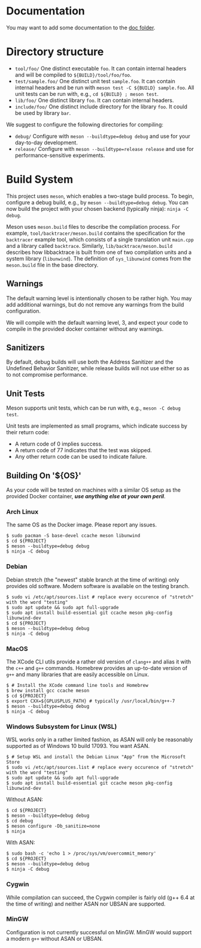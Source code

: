 # Documentation

You may want to add some documentation to the [doc folder](doc/index.md).

# Directory structure

* `tool/foo/`        One distinct executable `foo`. It can contain internal headers and will be compiled to `${BUILD}/tool/foo/foo`.
* `test/sample.foo/` One distinct unit test `sample.foo`. It can contain internal headers and be run with `meson test -C ${BUILD} sample.foo`. All unit tests can be run with, e.g., `cd ${BUILD} ; meson test`.
* `lib/foo/`         One distinct library `foo`. It can contain internal headers.
* `include/foo/`     One distinct include directory for the library `foo`. It could be used by library `bar`.

We suggest to configure the following directories for compiling:

* `debug/`           Configure with `meson --buildtype=debug debug` and use for your day-to-day development.
* `release/`         Configure with `meson --buildtype=release release` and use for performance-sensitive experiments.

# Build System

This project uses `meson`, which enables a two-stage build process. To begin, configure a debug build, e.g., by `meson --buildtype=debug debug`. You can now build the project with your chosen backend (typically ninja): `ninja -C debug`.

Meson uses `meson.build` files to describe the compilation process. For example, `tool/backtracer/meson.build` contains the specification for the `backtracer` example tool, which consists of a single translation unit `main.cpp` and a library called `backtrace`. Similarly, `lib/backtrace/meson.build` describes how libbacktrace is built from one of two compilation units and a system library (`libunwind`). The definition of `sys_libunwind` comes from the `meson.build` file in the base directory.

## Warnings

The default warning level is intentionally chosen to be rather high. You may add additional warnings, but do not remove any warnings from the build configuration.

We will compile with the default warning level, 3, and expect your code to compile in the provided docker container without any warnings.

## Sanitizers

By default, debug builds will use both the Address Sanitizer and the Undefined Behavior Sanitizer, while release builds will not use either so as to not compromise performance.

## Unit Tests

Meson supports unit tests, which can be run with, e.g., `meson -C debug test`.

Unit tests are implemented as small programs, which indicate success by their return code:
* A return code of 0 implies success.
* A return code of 77 indicates that the test was skipped.
* Any other return code can be used to indicate failure.

## Building On '${OS}'

As your code will be tested on machines with a similar OS setup as the provided Docker container, ***use anything else at your own peril***.

### Arch Linux

The same OS as the Docker image. Please report any issues.

```
$ sudo pacman -S base-devel ccache meson libunwind
$ cd ${PROJECT}
$ meson --buildtype=debug debug
$ ninja -C debug
```

### Debian

Debian stretch (the "newest" stable branch at the time of writing) only provides old software. Modern software is available on the testing branch.

```
$ sudo vi /etc/apt/sources.list # replace every occurence of "stretch" with the word "testing"
$ sudo apt update && sudo apt full-upgrade
$ sudo apt install build-essential git ccache meson pkg-config libunwind-dev
$ cd ${PROJECT}
$ meson --buildtype=debug debug
$ ninja -C debug
```

### MacOS

The XCode CLI utils provide a rather old version of `clang++` and alias it with the `c++` and `g++` commands. Homebrew provides an up-to-date version of `g++` and many libraries that are easily accessible on Linux.

```
$ # Install the XCode command line tools and Homebrew
$ brew install gcc ccache meson
$ cd ${PROJECT}
$ export CXX=${GPLUSPLUS_PATH} # typically /usr/local/bin/g++-7
$ meson --buildtype=debug debug
$ ninja -C debug
```

### Windows Subsystem for Linux (WSL)

WSL works only in a rather limited fashion, as ASAN will only be reasonably supported as of Windows 10 build 17093. You want ASAN.

```
$ # Setup WSL and install the Debian Linux "App" from the Microsoft Store
$ sudo vi /etc/apt/sources.list # replace every occurence of "stretch" with the word "testing"
$ sudo apt update && sudo apt full-upgrade
$ sudo apt install build-essential git ccache meson pkg-config libunwind-dev
```

Without ASAN:
```
$ cd ${PROJECT}
$ meson --buildtype=debug debug
$ cd debug
$ meson configure -Db_sanitize=none
$ ninja
```

With ASAN:
```
$ sudo bash -c 'echo 1 > /proc/sys/vm/overcommit_memory'
$ cd ${PROJECT}
$ meson --buildtype=debug debug
$ ninja -C debug
```

### Cygwin

While compilation can succeed, the Cygwin compiler is fairly old (g++ 6.4 at the time of writing) and neither ASAN nor UBSAN are supported.

### MinGW

Configuration is not currently successful on MinGW. MinGW would support a modern `g++` without ASAN or UBSAN.